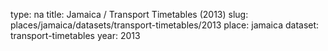 type: na
title: Jamaica / Transport Timetables (2013)
slug: places/jamaica/datasets/transport-timetables/2013
place: jamaica
dataset: transport-timetables
year: 2013
